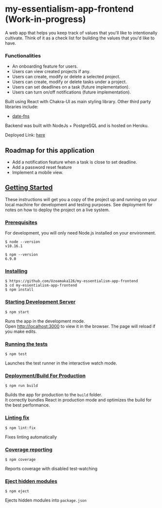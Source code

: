 # my-essentialism-app-frontend (Work-in-progress)
A web app that helps you keep track of values that you'll like to intentionally cultivate. Think of it as a check list for building the values that you'd like to have. 

### Functionalities
* An onboarding feature for users.
* Users can view created projects if any.
* Users can create, modify or delete a selected project.
* Users can create, modify or delete tasks under a project.
* Users can set deadlines on a task (future implementation).
* Users can turn on/off notifications (future implementation).

Built using React with Chakra-UI as main styling library. Other third party libraries include:
* [date-fns](date-fns.org/)

Backend was built with NodeJs + PostgreSQL and is hosted on Heroku.

Deployed Link: [here](https://jolly-pasteur-2fc198.netlify.app/) 

## Roadmap for this application
* Add a notification feature when a task is close to set deadline.
* Add a password reset feature
* Implement a mobile view.

## [Getting Started](#Getting-started)

These instructions will get you a copy of the project up and running on your local machine for development and testing purposes. See deployment for notes on how to deploy the project on a live system.

### [Prerequisites](#Prerequisites)

For development, you will only need Node.js installed on your environment.

```
$ node --version
v10.16.1

$ npm --version
6.9.0
```

### [Installing](#Installing)

```
$ https://github.com/Uzoamaka126/my-essentialism-app-frontend
$ cd my-essentialism-app-frontend
$ npm install
```

### [Starting Development Server](#Starting-development-server)

 ```
 $ npm start
 ```

Runs the app in the development mode.<br />
Open [http://localhost:3000](http://localhost:3000) to view it in the browser. The page will reload if you make edits.<br />

### [Running the tests](#Running-the-tests)

```
$ npm test
```

Launches the test runner in the interactive watch mode.<br />

### [Deployment/Build For Production](#Deployment/Build-For-Production)

```
$ npm run build
```

Builds the app for production to the `build` folder.<br />
It correctly bundles React in production mode and optimizes the build for the best performance.

### [Linting fix](#Linting-fix)

```
$ npm lint:fix
```

Fixes linting automatically

### [Coverage reporting](#Coverage-reporting)

```
$ npm coverage
```

Reports coverage with disabled test-watching

### [Eject hidden modules](#Eject-hidden-modules)

```
$ npm eject
```

Ejects hidden modules into `package.json`
